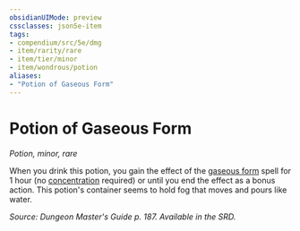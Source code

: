 ```yaml
---
obsidianUIMode: preview
cssclasses: json5e-item
tags:
- compendium/src/5e/dmg
- item/rarity/rare
- item/tier/minor
- item/wondrous/potion
aliases: 
- "Potion of Gaseous Form"
---
```

# Potion of Gaseous Form
*Potion, minor, rare*  


When you drink this potion, you gain the effect of the [gaseous form](gaseous-form.md) spell for 1 hour (no [concentration](rules/conditions.md#concentration) required) or until you end the effect as a bonus action. This potion's container seems to hold fog that moves and pours like water.

*Source: Dungeon Master's Guide p. 187. Available in the SRD.*